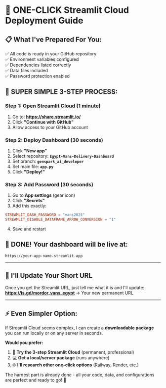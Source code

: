 # 🚀 ONE-CLICK Streamlit Cloud Deployment Guide

## 📋 **What I've Prepared For You:**
✅ All code is ready in your GitHub repository  
✅ Environment variables configured  
✅ Dependencies listed correctly  
✅ Data files included  
✅ Password protection enabled  

## 🎯 **SUPER SIMPLE 3-STEP PROCESS:**

### **Step 1: Open Streamlit Cloud** (1 minute)
1. Go to: **https://share.streamlit.io/**
2. Click **"Continue with GitHub"**
3. Allow access to your GitHub account

### **Step 2: Deploy Dashboard** (30 seconds)
1. Click **"New app"**
2. Select repository: **`Egypt-Vans-Delivery-Dashboard`**
3. Set branch: **`genspark_ai_developer`**
4. Set main file: **`app.py`**
5. Click **"Deploy!"**

### **Step 3: Add Password** (30 seconds)
1. Go to **App settings** (gear icon)
2. Click **"Secrets"**
3. Add this exactly:
```toml
STREAMLIT_DASH_PASSWORD = "vans2025"
STREAMLIT_DISABLE_DATAFRAME_ARROW_CONVERSION = "1"
```
4. Save and restart

## 🎉 **DONE! Your dashboard will be live at:**
`https://your-app-name.streamlit.app`

---

## 🔗 **I'll Update Your Short URL**
Once you get the Streamlit URL, just tell me what it is and I'll update:
**https://is.gd/mordor_vans_egypt** → Your new permanent URL

---

## ⚡ **Even Simpler Option:**
If Streamlit Cloud seems complex, I can create a **downloadable package** you can run locally or on any server in seconds.

**Would you prefer:**
1. 📱 **Try the 3-step Streamlit Cloud** (permanent, professional)
2. 💻 **Get a local/server package** (runs anywhere)
3. 🌐 **I'll research other one-click options** (Railway, Render, etc.)

The hardest part is already done - all your code, data, and configurations are perfect and ready to go! 🚀